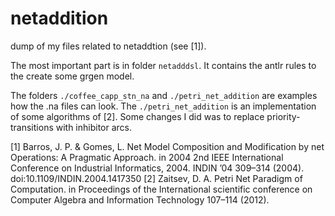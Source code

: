 # netaddition

dump of my files related to netaddtion (see [1]).

The most important part is in folder `netadddsl`.
It contains the antlr rules to the create some grgen model.

The folders `./coffee_capp_stn_na` and `./petri_net_addition` are examples how the .na files can look. The `./petri_net_addition` is an
implementation of some algorithms of [2]. Some changes I did was to replace priority-transitions with inhibitor arcs.



[1] Barros, J. P. & Gomes, L. Net Model Composition and Modification by net Operations: A Pragmatic Approach. in 2004 2nd IEEE International Conference on Industrial Informatics, 2004. INDIN ’04 309–314 (2004). doi:10.1109/INDIN.2004.1417350
[2] Zaitsev, D. A. Petri Net Paradigm of Computation. in Proceedings of the International scientific conference on Computer Algebra and Information Technology 107–114 (2012).

